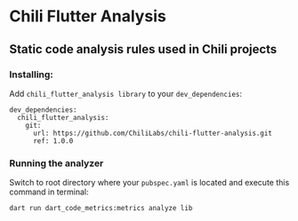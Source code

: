 # Chili Flutter Analysis

## Static code analysis rules used in Chili projects

### Installing:

Add `chili_flutter_analysis library` to your `dev_dependencies`:

```
dev_dependencies:
  chili_flutter_analysis:
    git:
      url: https://github.com/ChiliLabs/chili-flutter-analysis.git
      ref: 1.0.0
```

### Running the analyzer

Switch to root directory where your `pubspec.yaml` is located and execute this command in terminal:

```
dart run dart_code_metrics:metrics analyze lib
```
